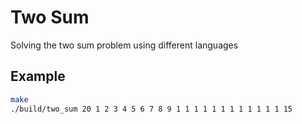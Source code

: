 # Two Sum

Solving the two sum problem using different languages

## Example

```bash
make 
./build/two_sum 20 1 2 3 4 5 6 7 8 9 1 1 1 1 1 1 1 1 1 1 1 1 15
```
